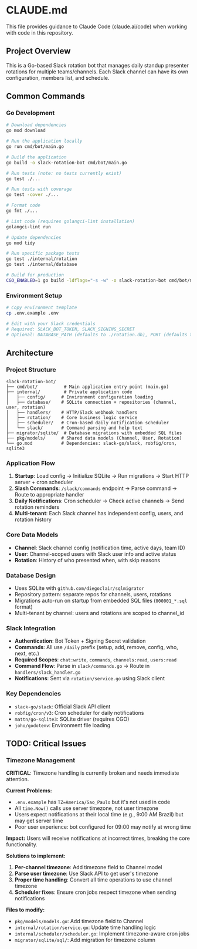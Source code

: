 # CLAUDE.md

This file provides guidance to Claude Code (claude.ai/code) when working with code in this repository.

## Project Overview

This is a Go-based Slack rotation bot that manages daily standup presenter rotations for multiple teams/channels. Each Slack channel can have its own configuration, members list, and schedule.

## Common Commands

### Go Development
```bash
# Download dependencies
go mod download

# Run the application locally
go run cmd/bot/main.go

# Build the application
go build -o slack-rotation-bot cmd/bot/main.go

# Run tests (note: no tests currently exist)
go test ./...

# Run tests with coverage
go test -cover ./...

# Format code
go fmt ./...

# Lint code (requires golangci-lint installation)
golangci-lint run

# Update dependencies
go mod tidy

# Run specific package tests
go test ./internal/rotation
go test ./internal/database

# Build for production
CGO_ENABLED=1 go build -ldflags="-s -w" -o slack-rotation-bot cmd/bot/main.go
```

### Environment Setup
```bash
# Copy environment template
cp .env.example .env

# Edit with your Slack credentials
# Required: SLACK_BOT_TOKEN, SLACK_SIGNING_SECRET
# Optional: DATABASE_PATH (defaults to ./rotation.db), PORT (defaults to 3000)
```

## Architecture

### Project Structure
```
slack-rotation-bot/
├── cmd/bot/          # Main application entry point (main.go)
├── internal/         # Private application code
│   ├── config/      # Environment configuration loading
│   ├── database/    # SQLite connection + repositories (channel, user, rotation)
│   ├── handlers/    # HTTP/Slack webhook handlers
│   ├── rotation/    # Core business logic service
│   ├── scheduler/   # Cron-based daily notification scheduler
│   └── slack/       # Command parsing and help text
├── migrator/sqlite/  # Database migrations with embedded SQL files
├── pkg/models/      # Shared data models (Channel, User, Rotation)
└── go.mod           # Dependencies: slack-go/slack, robfig/cron, sqlite3
```

### Application Flow
1. **Startup**: Load config → Initialize SQLite → Run migrations → Start HTTP server + cron scheduler
2. **Slash Commands**: `/slack/commands` endpoint → Parse command → Route to appropriate handler
3. **Daily Notifications**: Cron scheduler → Check active channels → Send rotation reminders
4. **Multi-tenant**: Each Slack channel has independent config, users, and rotation history

### Core Data Models
- **Channel**: Slack channel config (notification time, active days, team ID)
- **User**: Channel-scoped users with Slack user info and active status  
- **Rotation**: History of who presented when, with skip reasons

### Database Design
- Uses SQLite with `github.com/diegoclair/sqlmigrator`
- Repository pattern: separate repos for channels, users, rotations
- Migrations auto-run on startup from embedded SQL files (`000001_*.sql` format)
- Multi-tenant by channel: users and rotations are scoped to channel_id

### Slack Integration
- **Authentication**: Bot Token + Signing Secret validation
- **Commands**: All use `/daily` prefix (setup, add, remove, config, who, next, etc.)
- **Required Scopes**: `chat:write`, `commands`, `channels:read`, `users:read`
- **Command Flow**: Parse in `slack/commands.go` → Route in `handlers/slack_handler.go`
- **Notifications**: Sent via `rotation/service.go` using Slack client

### Key Dependencies
- `slack-go/slack`: Official Slack API client
- `robfig/cron/v3`: Cron scheduler for daily notifications  
- `mattn/go-sqlite3`: SQLite driver (requires CGO)
- `joho/godotenv`: Environment file loading

## TODO: Critical Issues

### Timezone Management
**CRITICAL**: Timezone handling is currently broken and needs immediate attention.

**Current Problems:**
- `.env.example` has `TZ=America/Sao_Paulo` but it's not used in code
- All `time.Now()` calls use server timezone, not user timezone
- Users expect notifications at their local time (e.g., 9:00 AM Brazil) but may get server time
- Poor user experience: bot configured for 09:00 may notify at wrong time

**Impact:** Users will receive notifications at incorrect times, breaking the core functionality.

**Solutions to implement:**
1. **Per-channel timezone**: Add timezone field to Channel model
2. **Parse user timezone**: Use Slack API to get user's timezone 
3. **Proper time handling**: Convert all time operations to use channel timezone
4. **Scheduler fixes**: Ensure cron jobs respect timezone when sending notifications

**Files to modify:**
- `pkg/models/models.go`: Add timezone field to Channel
- `internal/rotation/service.go`: Update time handling logic
- `internal/scheduler/scheduler.go`: Implement timezone-aware cron jobs
- `migrator/sqlite/sql/`: Add migration for timezone column